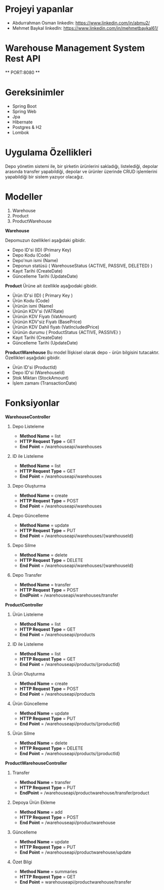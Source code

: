# Projeyi yapanlar
* Abdurrahman Osman    linkedIn: https://www.linkedin.com/in/abmu2/
* Mehmet Baykal        linkedIn: https://www.linkedin.com/in/mehmetbaykal61/


# Warehouse Management System Rest API

** PORT:8080 **

# Gereksinimler

* Spring Boot
* Spring Web
* Jpa
* Hibernate
* Postgres & H2
* Lombok

# Uygulama Özellikleri

Depo yönetim sistemi ile, bir şirketin ürünlerini sakladığı, listelediği, depolar arasında transfer yapabildiği, depolar ve ürünler üzerinde CRUD işlemlerini yapabildiği bir sistem yazıyor olacağız.


# Modeller

1. Warehouse
2. Product
3. ProductWarehouse

**Warehouse**

Depomuzun özellikleri aşağıdaki gibidir.
* Depo ID'si (ID) (Primary Key)
* Depo Kodu (Code)
* Depo'nun ismi (Name)
* Deponun statüsü ( WarehouseStatus {ACTIVE, PASSIVE, DELETED} )
* Kayıt Tarihi (CreateDate)
* Güncelleme Tarihi (UpdateDate)

**Product**
Ürüne ait özellikle aşağıodaki gibidir.

* Ürün ID'si (ID) ( Primary Key )
* Ürün Kodu (Code)
* Ürünün ismi (Name)
* Ürünün KDV'si (VATRate)
* Ürünün KDV Fiyatı (VatAmount)
* Ürünün KDV'siz Fiyatı (BasePrice)
* Ürünün KDV Dahil fiyatı (VatIncludedPrice)
* Ürünün durumu ( ProductStatus {ACTIVE, PASSIVE} )
* Kayıt Tarihi (CreateDate)
* Güncelleme Tarihi (UpdateDate)


**ProductWarehouse**
Bu model İlişkisel olarak depo - ürün bilgisini tutacaktır. Özellikleri aşağıdaki gibidir.

* Ürün ID'si (ProductId)
* Depo ID'si (WarehouseId)
* Stok Miktarı (StockAmount)
* İşlem zamanı (TransactionDate)


# Fonksiyonlar

**WarehouseController**


1. Depo Listeleme
   * **Method Name** = list
   * **HTTP Request Type** = GET
   * **End Point** = /warehouseapi/warehouses

2. ID ile Listeleme
   * **Method Name** = list
   * **HTTP Request Type** = GET
   * **End Point** = /warehouseapi/warehouses

3. Depo Oluşturma
   * **Method Name** = create
   * **HTTP Request Type** = POST
   * **End Point** = /warehouseapi/warehouses

4. Depo Güncelleme
   * **Method Name** = update
   * **HTTP Request Type** = PUT
   * **End Point** = /warehouseapi/warehouses/{warehouseId}

5. Depo Silme
   * **Method Name** = delete
   * **HTTP Request Type** = DELETE
   * **End Point** = /warehouseapi/warehouses/{warehouseId}

6. Depo Transfer
   * **Method Name** = transfer
   * **HTTP Request Type** = POST
   * **EndPoint** = /warehouseapi/warehouses/transfer



**ProductController**

1. Ürün Listeleme
   * **Method Name** = list
   * **HTTP Request Type** = GET
   * **End Point** = /warehouseapi/products

2. ID ile Listeleme
   * **Method Name** = list
   * **HTTP Request Type** = GET
   * **End Point** = /warehouseapi/products/{productId}

3. Ürün Oluşturma
   * **Method Name** = create
   * **HTTP Request Type** = POST
   * **End Point** = /warehouseapi/products

4. Ürün Güncelleme
   * **Method Name** = update
   * **HTTP Request Type** = PUT
   * **End Point** = /warehouseapi/products/{productId}

5. Ürün Silme
   * **Method Name** = delete
   * **HTTP Request Type** = DELETE
   * **End Point** = /warehouseapi/products/{productId}

**ProductWarehouseController**

1. Transfer
   * **Method Name** = transfer
   * **HTTP Request Type** = PUT
   * **EndPoint** = /warehouseapi/productwarehouse/transfer/product

2. Depoya Ürün Ekleme
   * **Method Name** = add
   * **HTTP Request Type** = POST
   * **End Point** = /warehouseapi/productwarehouse

2. Güncelleme
   * **Method Name** = update
   * **HTTP Request Type** = PUT
   * **End Point** = /warehouseapi/productwarehouse/update

3. Özet Bilgi
   * **Method Name** = summaries
   * **HTTP Request Type** = GET
   * **End Point** = warehouseapi/productwarehouse/transfer
   
    
    
    
 

    


